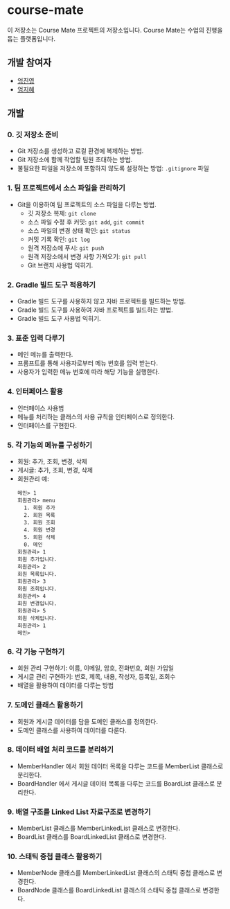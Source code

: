 # course-mate

이 저장소는 Course Mate 프로젝트의 저장소입니다. Course Mate는 수업의 진행을 돕는 플랫폼입니다.

## 개발 참여자

- [엄진영](https://github.com/eomjinyoung)
- [엄지혜](https://github.com/eomjihye03)

## 개발

### 0. 깃 저장소 준비

- Git 저장소를 생성하고 로컬 환경에 복제하는 방법.
- Git 저장소에 함께 작업할 팀원 초대하는 방법.
- 불필요한 파일을 저장소에 포함하지 않도록 설정하는 방법: `.gitignore` 파일

### 1. 팀 프로젝트에서 소스 파일을 관리하기

- Git을 이용하여 팀 프로젝트의 소스 파일을 다루는 방법.
    - 깃 저장소 복제: `git clone`
    - 소스 파일 수정 후 커밋: `git add`, `git commit`
    - 소스 파일의 변경 상태 확인: `git status`
    - 커밋 기록 확인: `git log`
    - 원격 저장소에 푸시: `git push`
    - 원격 저장소에서 변경 사항 가져오기: `git pull`
    - Git 브랜치 사용법 익히기.

### 2. Gradle 빌드 도구 적용하기

- Gradle 빌드 도구를 사용하지 않고 자바 프로젝트를 빌드하는 방법.
- Gradle 빌드 도구를 사용하여 자바 프로젝트를 빌드하는 방법.
- Gradle 빌드 도구 사용법 익히기.

### 3. 표준 입력 다루기

- 메인 메뉴를 출력한다.
- 프롬프트를 통해 사용자로부터 메뉴 번호를 입력 받는다.
- 사용자가 입력한 메뉴 번호에 따라 해당 기능을 실행한다.

### 4. 인터페이스 활용

- 인터페이스 사용법
- 메뉴를 처리하는 클래스의 사용 규칙을 인터페이스로 정의한다.
- 인터페이스를 구현한다.

### 5. 각 기능의 메뉴를 구성하기

- 회원: 추가, 조회, 변경, 삭제
- 게시글: 추가, 조회, 변경, 삭제
- 회원관리 예:
  ```
  메인> 1
  회원관리> menu
    1. 회원 추가
    2. 회원 목록
    3. 회원 조회
    4. 회원 변경
    5. 회원 삭제
    0. 메인
  회원관리> 1
  회원 추가입니다.
  회원관리> 2
  회원 목록입니다.
  회원관리> 3
  회원 조회입니다.
  회원관리> 4
  회원 변경입니다.
  회원관리> 5
  회원 삭제입니다.
  회원관리> 1
  메인>
  ```

### 6. 각 기능 구현하기

- 회원 관리 구현하기: 이름, 이메일, 암호, 전화번호, 회원 가입일
- 게시글 관리 구현하기: 번호, 제목, 내용, 작성자, 등록일, 조회수
- 배열을 활용하여 데이터를 다루는 방법

### 7. 도메인 클래스 활용하기

- 회원과 게시글 데이터를 담을 도메인 클래스를 정의한다.
- 도메인 클래스를 사용하여 데이터를 다룬다.

### 8. 데이터 배열 처리 코드를 분리하기

- MemberHandler 에서 회원 데이터 목록을 다루는 코드를 MemberList 클래스로 분리한다.
- BoardHandler 에서 게시글 데이터 목록을 다루는 코드를 BoardList 클래스로 분리한다.

### 9. 배열 구조를 Linked List 자료구조로 변경하기

- MemberList 클래스를 MemberLinkedList 클래스로 변경한다.
- BoardList 클래스를 BoardLinkedList 클래스로 변경한다.

### 10. 스태틱 중첩 클래스 활용하기

- MemberNode 클래스를 MemberLinkedList 클래스의 스태틱 중첩 클래스로 변경한다.
- BoardNode 클래스를 BoardLinkedList 클래스의 스태틱 중첩 클래스로 변경한다.